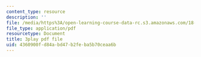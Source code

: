 ```yaml
---
content_type: resource
description: ''
file: /media/https%3A/open-learning-course-data-rc.s3.amazonaws.com/18-01sc-single-variable-calculus-fall-2010/4360900fd84abd47b2feba5b70ceaa6b_TpWQlKHPyJ4.pdf
file_type: application/pdf
resourcetype: Document
title: 3play pdf file
uid: 4360900f-d84a-bd47-b2fe-ba5b70ceaa6b
---
```

